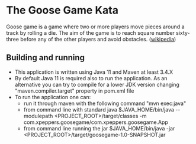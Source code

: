 # The Goose Game Kata
Goose game is a game where two or more players move pieces around a track by rolling a die. The aim of the game is to reach square number sixty-three before any of the other players and avoid obstacles. ([wikipedia](https://en.wikipedia.org/wiki/Game_of_the_Goose))

## Building and running 

- This application is written using Java 11 and Maven at least 3.4.X
- By default Java 11 is required also to run the application. As an alternative you can try to compile for a lower JDK version changing "maven.compiler.target" property in pom.xml file
- To run the application one can:
    - run it through maven with the following command "mvn exec:java"
    - from command line with standard java $JAVA_HOME/bin/java --modulepath <PROJECT_ROOT>/target/classes -m com.xpeppers.goosegame/com.xpeppers.goosegame.App
    - from command line running the jar $JAVA_HOME/bin/java -jar <PROJECT_ROOT>/target/goosegame-1.0-SNAPSHOT.jar

